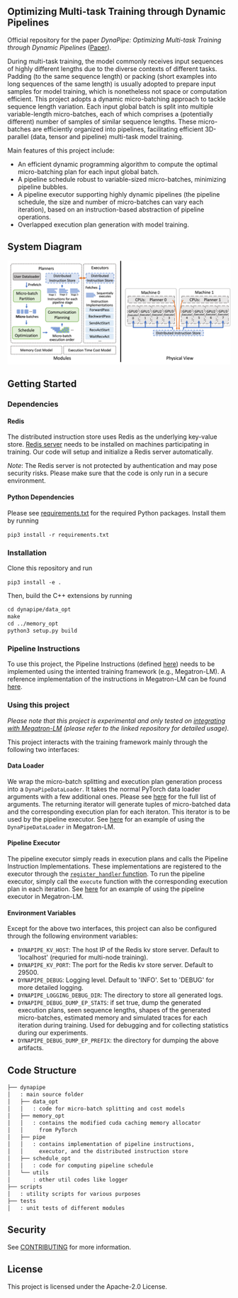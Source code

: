 <!--- Copyright Amazon.com, Inc. or its affiliates. All Rights Reserved. -->
<!--- SPDX-License-Identifier: Apache-2.0  -->

## Optimizing Multi-task Training through Dynamic Pipelines

Official repository for the paper *DynaPipe: Optimizing Multi-task Training through Dynamic Pipelines* ([Paper](https://arxiv.org/abs/2311.10418)).

During multi-task training, the model commonly receives input sequences of highly different lengths due to the diverse contexts of different tasks. Padding (to the same sequence length) or packing (short examples into long sequences of the same length) is usually adopted to prepare input samples for model training, which is nonetheless not space or computation efficient. This project adopts a dynamic micro-batching approach to tackle sequence length variation. Each input global batch is split into multiple variable-length micro-batches, each of which comprises a (potentially different) number of samples of similar sequence lengths. These micro-batches are efficiently organized into pipelines, facilitating efficient 3D-parallel (data, tensor and pipeline) multi-task model training.

Main features of this project include:

* An efficient dynamic programming algorithm to compute the optimal micro-batching plan for each input global batch.
* A pipeline schedule robust to variable-sized micro-batches, minimizing pipeline bubbles.
* A pipeline executor supporting highly dynamic pipelines (the pipeline schedule, the size and number of micro-batches can vary each iteration), based on an instruction-based abstraction of pipeline operations.
* Overlapped execution plan generation with model training.


## System Diagram
![System Diagram](docs/images/overview_horizontal.png)

## Getting Started

### Dependencies
#### Redis
The distributed instruction store uses Redis as the underlying key-value store. [Redis server](https://redis.io/) needs to be installed on machines participating in training. Our code will setup and initialize a Redis server automatically.

*Note*: The Redis server is not protected by authentication and may pose security risks. Please make sure that the code is only run in a secure environment.

#### Python Dependencies
Please see [requirements.txt](requirements.txt) for the required Python packages. Install them by running

```pip3 install -r requirements.txt```

### Installation
Clone this repository and run

```pip3 install -e .```

Then, build the C++ extensions by running

```
cd dynapipe/data_opt
make
cd ../memory_opt
python3 setup.py build
```


### Pipeline Instructions
To use this project, the Pipeline Instructions (defined [here](/dynapipe/pipe/instructions.py)) needs to be implemented using the intented training framework (e.g., Megatron-LM). A reference implementation of the instructions in Megatron-LM can be found [here](https://github.com/chenyu-jiang/Megatron-LM/blob/dynapipe/megatron/pipeline_executor.py).

### Using this project

*Please note that this project is experimental and only tested on [integrating with Megatron-LM](https://github.com/chenyu-jiang/Megatron-LM) (please refer to the linked repository for detailed usage).*

This project interacts with the training framework mainly through the following two interfaces:

#### Data Loader

We wrap the micro-batch splitting and execution plan generation process into a `DynaPipeDataLoader`. It takes the normal PyTorch data loader arguments with a few additional ones. Please see [here](/dynapipe/pipe/data_loader.py) for the full list of arguments. The returning iterator will generate tuples of micro-batched data and the corresponding execution plan for each iteraton. This iterator is to be used by the pipeline executor. See [here](https://github.com/chenyu-jiang/Megatron-LM/blob/dynapipe/megatron/data/data_samplers.py) for an example of using the `DynaPipeDataLoader` in Megatron-LM.

#### Pipeline Executor

The pipeline executor simply reads in execution plans and calls the Pipeline Instruction Implementations. These implementations are registered to the executor through the [`register_handler` function](https://github.com/chenyu-jiang/Megatron-LM/blob/3def65d56515b0b3e617b47abb86088d79b15c9c/megatron/pipeline_executor.py#L393C17-L393C17). To run the pipeline executor, simply call the `execute` function with the corresponding execution plan in each iteration. See [here](https://github.com/chenyu-jiang/Megatron-LM/blob/3def65d56515b0b3e617b47abb86088d79b15c9c/megatron/training.py#L705C9-L705C9) for an example of using the pipeline executor in Megatron-LM.

#### Environment Variables

Except for the above two interfaces, this project can also be configured through the following environment variables:

* `DYNAPIPE_KV_HOST`: The host IP of the Redis kv store server. Default to 'localhost' (requried for multi-node training).
* `DYNAPIPE_KV_PORT`: The port for the Redis kv store server. Default to 29500.
* `DYNAPIPE_DEBUG`: Logging level. Default to 'INFO'. Set to 'DEBUG' for more detailed logging.
* `DYNAPIPE_LOGGING_DEBUG_DIR`: The directory to store all generated logs.
* `DYNAPIPE_DEBUG_DUMP_EP_STATS`: if set true, dump the generated execution plans, seen sequence lengths, shapes of the generated micro-batches, estimated memory and simulated traces for each iteration during training. Used for debugging and for collecting statistics during our experiments.
* `DYNAPIPE_DEBUG_DUMP_EP_PREFIX`: the directory for dumping the above artifacts.

## Code Structure
```
├── dynapipe
│   : main source folder
│   ├── data_opt
│   │   : code for micro-batch splitting and cost models
│   ├── memory_opt
│   │   : contains the modified cuda caching memory allocator 
│   │     from PyTorch
│   ├── pipe
│   │   : contains implementation of pipeline instructions,
│   │     executor, and the distributed instruction store
│   ├── schedule_opt
│   │   : code for computing pipeline schedule
│   └── utils
│       : other util codes like logger
├── scripts
│   : utility scripts for various purposes 
├── tests
│   : unit tests of different modules
```


## Security

See [CONTRIBUTING](CONTRIBUTING.md#security-issue-notifications) for more information.

## License

This project is licensed under the Apache-2.0 License.